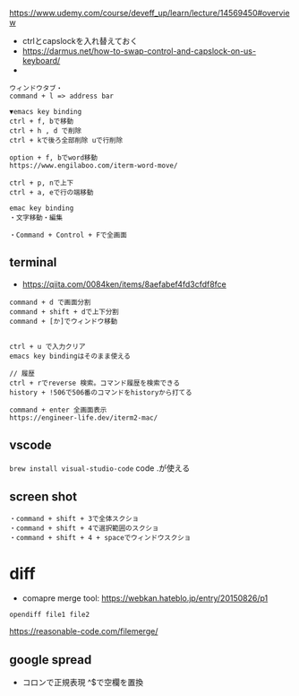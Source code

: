 https://www.udemy.com/course/deveff_up/learn/lecture/14569450#overview


- ctrlとcapslockを入れ替えておく
- https://darmus.net/how-to-swap-control-and-capslock-on-us-keyboard/
- 
```
ウィンドウタブ・
command + l => address bar

▼emacs key binding
ctrl + f, bで移動
ctrl + h , d で削除
ctrl + kで後ろ全部削除 uで行削除

option + f, bでword移動
https://www.engilaboo.com/iterm-word-move/

ctrl + p, nで上下
ctrl + a, eで行の端移動

emac key binding
・文字移動・編集

・Command + Control + Fで全画面
```

## terminal
- https://qiita.com/0084ken/items/8aefabef4fd3cfdf8fce

```
command + d で画面分割
command + shift + dで上下分割
command + [か]でウィンドウ移動


ctrl + u で入力クリア
emacs key bindingはそのまま使える

// 履歴
ctrl + rでreverse 検索。コマンド履歴を検索できる
history + !506で506番のコマンドをhistoryから打てる

command + enter 全画面表示
https://engineer-life.dev/iterm2-mac/

```

## vscode
`brew install visual-studio-code`
code .が使える

## screen shot

```
・command + shift + 3で全体スクショ
・command + shift + 4で選択範囲のスクショ
・command + shift + 4 + spaceでウィンドウスクショ
```

# diff
- comapre merge tool: https://webkan.hateblo.jp/entry/20150826/p1
```
opendiff file1 file2
```
https://reasonable-code.com/filemerge/



## google spread
- コロンで正規表現 ^$で空欄を置換
